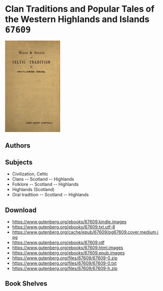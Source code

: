 # Clan Traditions and Popular Tales of the Western Highlands and Islands <kbd>67609</kbd>

![](./cover.medium.jpg "")

## Authors



## Subjects


 - Civilization, Celtic
 - Clans -- Scotland -- Highlands
 - Folklore -- Scotland -- Highlands
 - Highlands (Scotland)
 - Oral tradition -- Scotland -- Highlands

## Download


 - https://www.gutenberg.org/ebooks/67609.kindle.images
 - https://www.gutenberg.org/ebooks/67609.txt.utf-8
 - https://www.gutenberg.org/cache/epub/67609/pg67609.cover.medium.jpg
 - https://www.gutenberg.org/ebooks/67609.rdf
 - https://www.gutenberg.org/ebooks/67609.html.images
 - https://www.gutenberg.org/ebooks/67609.epub.images
 - https://www.gutenberg.org/files/67609/67609-0.zip
 - https://www.gutenberg.org/files/67609/67609-0.txt
 - https://www.gutenberg.org/files/67609/67609-h.zip

## Book Shelves


